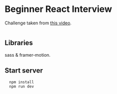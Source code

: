 # Beginner React Interview

Challenge taken from <a href="https://www.youtube.com/watch?v=BJc5cX_D1Lg&ab_channel=WebDevCody">this video</a>.

<img  src="https://i.imgur.com/Xotjp5K.png" alt="" />

## Libraries

sass & framer-motion.

## Start server

```bash
  npm install
  npm run dev
```
